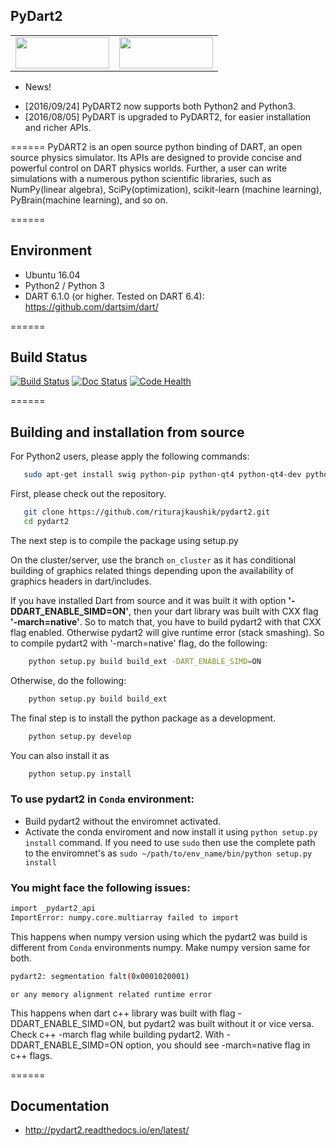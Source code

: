 ## PyDart2

<table>
<tr>
<td>  
  <img src="https://github.com/dartsim/dart/raw/master/doxygen/DART%20logo.png" width="150" height="50" />
</td>
<td>
  <img src="https://www.python.org/static/community_logos/python-logo.png" width="150" height="50" />
</td>
</tr>
</table>

- News!
 + [2016/09/24] PyDART2 now supports both Python2 and Python3.
 + [2016/08/05] PyDART is upgraded to PyDART2, for easier installation and richer APIs.

======
PyDART2 is an open source python binding of DART, an open source physics
simulator. Its APIs are designed to provide concise and powerful control on
DART physics worlds. Further, a user can write simulations with a numerous
python scientific libraries, such as NumPy(linear algebra),
SciPy(optimization), scikit-learn (machine learning), PyBrain(machine
learning), and so on.

======
## Environment
+ Ubuntu 16.04
+ Python2 / Python 3
+ DART 6.1.0 (or higher. Tested on DART 6.4): https://github.com/dartsim/dart/

======
## Build Status

[![Build Status](https://api.travis-ci.org/sehoonha/pydart2.svg)](https://travis-ci.org/sehoonha/pydart2)
[![Doc Status](https://img.shields.io/badge/docs-latest-brightgreen.svg?style=flat)](http://pydart2.readthedocs.io/en/latest/)
[![Code Health](https://landscape.io/github/sehoonha/pydart2/master/landscape.svg?style=flat)](https://landscape.io/github/sehoonha/pydart2/master)

======
## Building and installation from source 
For Python2 users, please apply the following commands:

```bash
   sudo apt-get install swig python-pip python-qt4 python-qt4-dev python-qt4-gl
```

First, please check out the repository.

```bash
   git clone https://github.com/riturajkaushik/pydart2.git
   cd pydart2
```

The next step is to compile the package using setup.py

On the cluster/server, use the branch ```on_cluster``` as it has conditional building of graphics related things depending upon the availability of graphics headers in dart/includes.

If you have installed Dart from source and it was built it with option **'-DDART_ENABLE_SIMD=ON'**, then your dart library was built with CXX flag **'-march=native'**. So to match that, you have to build pydart2 with that CXX flag enabled. Otherwise pydart2 will give runtime error (stack smashing). So to compile pydart2 with '-march=native' flag, do the following:

```bash
    python setup.py build build_ext -DART_ENABLE_SIMD=ON 
```

Otherwise, do the following:

```bash
    python setup.py build build_ext
```

The final step is to install the python package as a development.

```bash
    python setup.py develop
```
You can also install it as

```bash
    python setup.py install
```
### To use pydart2 in ```Conda``` environment:

* Build pydart2 without the enviromnet activated.
* Activate the conda enviroment and now install it using ```python setup.py install``` command. If you need to use ```sudo``` then use the complete path to the enviromnet's as ```sudo ~/path/to/env_name/bin/python setup.py install``` 

### You might face the following issues:

```bash
import _pydart2_api
ImportError: numpy.core.multiarray failed to import
```
This happens when numpy version using which the pydart2 was build is different from ```Conda``` environments numpy. Make numpy version same for both.

```bash
pydart2: segmentation falt(0x0001020001) 
```
```or any memory alignment related runtime error```

This happens when dart c++ library was built with flag -DDART_ENABLE_SIMD=ON, but pydart2 was built without it or vice versa. Check c++ -march flag while building pydart2. With -DDART_ENABLE_SIMD=ON option, you should see -march=native flag in c++ flags.

======
## Documentation
+ http://pydart2.readthedocs.io/en/latest/
